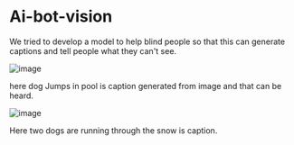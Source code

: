 # Ai-bot-vision
We tried to develop a model to help blind people so that this can generate captions and tell people what they can't see.



![image](https://user-images.githubusercontent.com/64769085/123532816-2ee29200-d72e-11eb-9c2c-635db09b2e14.png)



here dog Jumps in pool is caption generated from image and that can be heard.



![image](https://user-images.githubusercontent.com/64769085/123532855-8680fd80-d72e-11eb-8574-32b645fcfd3e.png)




Here two dogs are running through the snow is caption.

